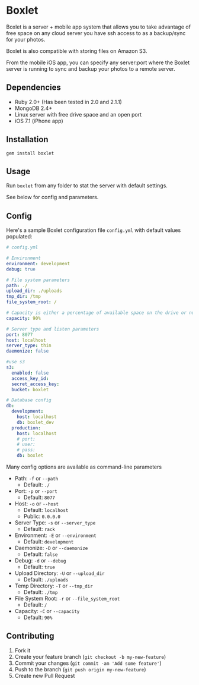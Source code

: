 # Boxlet

Boxlet is a server + mobile app system that allows you to take advantage of free space on any cloud server you have ssh access to as a backup/sync for your photos.

Boxlet is also compatible with storing files on Amazon S3.

From the mobile iOS app, you can specify any server:port where the Boxlet server is running to sync and backup your photos to a remote server.


## Dependencies

- Ruby 2.0+ (Has been tested in 2.0 and 2.1.1)
- MongoDB 2.4+
- Linux server with free drive space and an open port
- iOS 7.1 (iPhone app)


## Installation

`gem install boxlet`


## Usage

Run `boxlet` from any folder to stat the server with default settings.

See below for config and parameters.


## Config

Here's a sample Boxlet configuration file `config.yml` with default values populated:

```yml
# config.yml

# Environment
environment: development
debug: true

# File system parameters
path: ./
upload_dir: ./uploads
tmp_dir: /tmp
file_system_root: /

# Capacity is either a percentage of available space on the drive or number in MB
capacity: 90%

# Server type and listen parameters
port: 8077
host: localhost
server_type: thin
daemonize: false

#use s3
s3:
  enabled: false
  access_key_id:
  secret_access_key:
  bucket: boxlet

# Database config
db:
  development:
    host: localhost
    db: boxlet_dev
  production:
    host: localhost
    # port:
    # user:
    # pass:
    db: boxlet

```

Many config options are available as command-line parameters

- Path: `-f` or `--path`
  - Default: `./`
- Port: `-p` or `--port`
  - Default: `8077`
- Host: `-o` or `--host`
  - Default: `localhost`
  - Public: `0.0.0.0`
- Server Type: `-s` or `--server_type`
  - Default: `rack`
- Environment: `-E` or `--environment`
  - Default: `development`
- Daemonize: `-D` or `--daemonize`
  - Default: `false`
- Debug: `-d` or `--debug`
  - Default: `true`
- Upload Directory: `-U` or `--upload_dir`
  - Default: `./uploads`
- Temp Directory: `-T` or `--tmp_dir`
  - Default: `./tmp`
- File System Root: `-r` or `--file_system_root`
  - Default: `/`
- Capacity: `-C` or `--capacity`
  - Default: `90%`



## Contributing

1. Fork it
2. Create your feature branch (`git checkout -b my-new-feature`)
3. Commit your changes (`git commit -am 'Add some feature'`)
4. Push to the branch (`git push origin my-new-feature`)
5. Create new Pull Request
